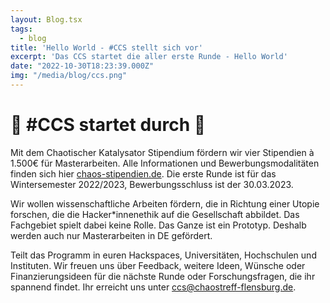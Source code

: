 ```yaml
---
layout: Blog.tsx
tags:
  - blog
title: 'Hello World - #CCS stellt sich vor'
excerpt: 'Das CCS startet die aller erste Runde - Hello World'
date: "2022-10-30T18:23:39.000Z"
img: "/media/blog/ccs.png"
---
```


# 🎉 #CCS startet durch 🎉
Mit dem Chaotischer Katalysator Stipendium fördern wir vier Stipendien à 1.500€ für Masterarbeiten. Alle Informationen und Bewerbungsmodalitäten finden sich hier [chaos-stipendien.de](https://chaos-stipendien.de/).
Die erste Runde ist für das Wintersemester 2022/2023, Bewerbungsschluss ist der 30.03.2023.

Wir wollen wissenschaftliche Arbeiten fördern, die in Richtung einer Utopie forschen, die die Hacker*innenethik auf die Gesellschaft abbildet. Das Fachgebiet spielt dabei keine Rolle. Das Ganze ist ein Prototyp. Deshalb werden auch nur Masterarbeiten in DE gefördert.

Teilt das Programm in euren Hackspaces, Universitäten, Hochschulen und Instituten. Wir freuen uns über Feedback, weitere Ideen, Wünsche oder Finanzierungsideen für die nächste Runde oder Forschungsfragen, die ihr spannend findet. Ihr erreicht uns unter ccs@chaostreff-flensburg.de.
